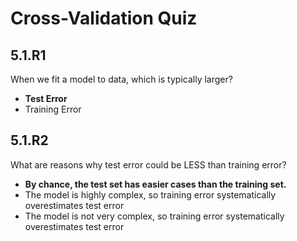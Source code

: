 # Cross-Validation Quiz

## 5.1.R1

When we fit a model to data, which is typically larger?

- **Test Error**
- Training Error

## 5.1.R2

What are reasons why test error could be LESS than training error?

- **By chance, the test set has easier cases than the training set.**
- The model is highly complex, so training error systematically overestimates test error
- The model is not very complex, so training error systematically overestimates test error